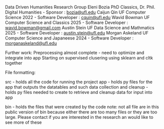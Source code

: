Data Driven Humanities Research Group 
	Eleni Bozia PhD Classics, Dr. Phil. Digital Humanities - Sponsor : bozia@ufl.edu 
	Caijun Qin UF Computer Science 2022 - Software Developer : cquin@ufl.edu
	Wavid Bowman UF Computer Science and Classics 2025 - Software Developer : wavid.bowman@gmail.com
	Austin Stein UF Data Science and Mathmatics 2025 - Software Developer : austin.stein@ufl.edu
	Morgan Askeland UF Computer Science and Japaneese 2024 - Software Developer : morganaskeland@ufl.edu

Further work: 
	Preprocessing almost complete - need to optimize and integrate into app
	Starting on supervised clusering using sklearn and cltk together
	
File formatting:

src - holds all the code for running the project
	app - holds py files for the app that outputs the datatables and such
	data collection and cleanup - holds py files needed to create to retrieve and cleanup data for input into app
	
bin - holds the files that were created by the code 
	note: not all file are in this public version of bin because either there are too many files or they are too large. Please contact if you are interested in the 		research an would like to see more of these 
